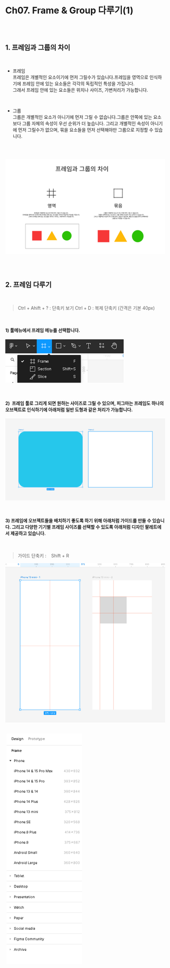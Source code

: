 # Ch07. Frame & Group 다루기(1)

<br>
<br>

## 1. 프레임과 그룹의 차이

<br>

- 프레임  
프레임은 개별적인 요소이기에 먼저 그릴수가 있습니다.프레임을 영역으로 인식하기에 프레임 안에 있는 요소들은 각각의 독립적인 특성을 가집니다.  
그래서 프레임 안에 있는 요소들은 위치나 사이즈, 가변처리가 가능합니다.

<br>  

- 그룹  
그룹은 개별적인 요소가 아니기에 먼저 그릴 수 없습니다.그룹은 안쪽에 있는 요소보다 그룹 자체의 속성이 우선 순위가 더 높습니다. 그리고 개별적인 속성이 아니기에 먼저 그릴수가 없으며, 묶을 요소들을 먼저 선택해야만 그룹으로 지정할 수 있습니다.  

<br>
<br>  

![](Files/image%2035.png)  

<br>
<br>

## 2\. 프레임 다루기

<br>

> Ctrl + Ahift + ? : 단축키 보기 Ctrl + D : 복제 단축키 (간격은 기본 40px)  

<br>
  

  

#### 1) 툴메뉴에서 프레임 메뉴를 선택합니다.    

![](Files/image%2036.png)  

<br>  

#### 2)  프레임 툴로 그리게 되면 원하는 사이즈로 그릴 수 있으며, 피그마는 프레임도 하나의 오브젝트로 인식하기에 아래처럼 일반 도형과 같은 처리가 가능합니다.  

![](Files/image%2037.png)  

<br>

#### 3) 프레임에 오브젝트들을 배치하기 좋도록 하기 위해 아래처럼 가이드를 만들 수 있습니다. 그리고 다양한 기기별 프레임 사이즈를 선택할 수 있도록 아래처럼 디자인 팔레트에서 제공하고 있습니다.  

<br>

> 가이드 단축키 :    Shift + R 

![](Files/image%2038.png)                  

 ![](Files/image%2039.png)